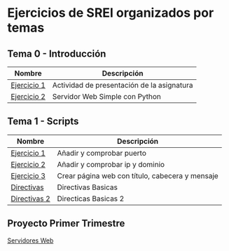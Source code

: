 # Ejercicios de SREI organizados por temas

## Tema 0 - Introducción
Nombre | Descripción
-------|--------
[Ejercicio 1](https://docs.google.com/document/d/1dlVUJuzfQTONVz5xtFPL2qg-rBDrMF9NC45Dw1ynX_g/edit) |  Actividad de presentación de la asignatura
[Ejercicio 2](https://docs.google.com/document/d/1nujAuFxPMMbzd41sCeLrsj1H_BdG7FqnDU0pR86ydYQ/edit) |  Servidor Web Simple con Python

## Tema 1 - Scripts
Nombre | Descripción
-------|--------
[Ejercicio 1](https://docs.google.com/document/d/1mle9a06Q4ef6UAageLSLrV1Y9GAFbtef5SN421QYYVs/edit) | Añadir y comprobar puerto
[Ejercicio 2](https://docs.google.com/document/d/1SqxRAu_YzyHaaZGjQl80qSyvYOx7eY3_ihjQLyE5e6U/edit) | Añadir y comprobar ip y dominio
[Ejercicio 3](https://docs.google.com/document/d/18BM9nZt-eAwzkeRZj4Kk3KgL_ZQNvDOpZ2gQw-T_BFs/edit) | Crear página web con título, cabecera y mensaje
[Directivas](https://docs.google.com/document/d/1A_zU7wpJJeWds5vaZ9Ny_24T18FAvkRFp9IC1boO6F4/edit) | Directivas Basicas
[Directivas 2](https://docs.google.com/document/d/1w5Rdsvie5loSudVcSDsG5x6CMBxPEghEcv2sCzWV1Z0/edit) | Directicas Basicas 2

## Proyecto Primer Trimestre
[Servidores Web](https://docs.google.com/document/d/e/2PACX-1vSXI-LOzKPXcU36u8q3uY_QvFZAGg4z13euaXFylkQ4iyEOy33eS2Wp0tJPp9gP3abWzbWaRChTSPne/pub)
